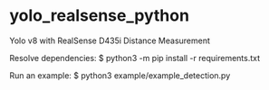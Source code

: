 # yolo_realsense_python

Yolo v8 with RealSense D435i Distance Measurement

Resolve dependencies: $ python3 -m pip install -r requirements.txt

Run an example: $ python3 example/example_detection.py
